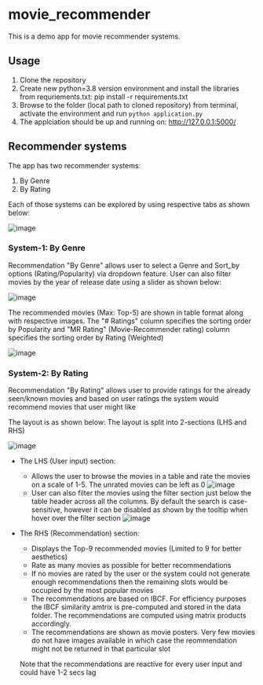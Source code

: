 # movie_recommender
 
This is a demo app for movie recommender systems.

## Usage

1. Clone the repository
2. Create new python=3.8 version environment and install the libraries from requriements.txt: pip install -r requirements.txt
3. Browse to the folder (local path to cloned repository) from terminal, activate the environment and run `python application.py`
4. The applciation should be up and running on: http://127.0.0.1:5000/

## Recommender systems

The app has two recommender systems: 
1. By Genre
2. By Rating

Each of those systems can be explored by using respective tabs as shown below:

![image](https://user-images.githubusercontent.com/67958934/145664881-477c5fd1-e656-4838-b67c-4143fc3c4720.png)

### System-1: By Genre

Recommendation "By Genre" allows user to select a Genre and Sort_by options (Rating/Popularity) via dropdown feature.
User can also filter movies by the year of release date using a slider as shown below:

![image](https://user-images.githubusercontent.com/67958934/145664874-9e81a9a2-4252-4d41-b13f-8f2d960468da.png)

The recommended movies (Max: Top-5) are shown in table format along with respective images.
The "# Ratings" column specifies the sorting order by Popularity and "MR Rating" (Movie-Recommender rating) column specifies the sorting order by Rating (Weighted)

![image](https://user-images.githubusercontent.com/67958934/145664455-f22c4d2b-3b3b-4f8a-baae-e46f40320ae8.png)

### System-2: By Rating

Recommendation "By Rating" allows user to provide ratings for the already seen/known movies and based on user ratings the system would recommend movies that user might like

The layout is as shown below: The layout is split into 2-sections (LHS and RHS)

![image](https://user-images.githubusercontent.com/67958934/145664575-467e8039-19b5-446a-b448-7c038d8fe834.png)

* The LHS (User input) section:
   * Allows the user to browse the movies in a table and rate the movies on a scale of 1-5. The unrated movies can be left as 0
 ![image](https://user-images.githubusercontent.com/67958934/145664687-31f94f74-e5fe-4b8e-adcf-19d9b532e5a7.png)
   * User can also filter the movies using the filter section just below the table header across all the columns. By default the search is case-sensitive, however it can be disabled as shown by the tooltip when hover over the filter section
 ![image](https://user-images.githubusercontent.com/67958934/145664710-8668d22e-a65c-43c8-9937-5383574056cc.png)
* The RHS (Recommendation) section:
   * Displays the Top-9 recommended movies (Limited to 9 for better aesthetics)
   * Rate as many movies as possible for better recommendations
   * If no movies are rated by the user or the system could not generate enough recommendations then the remaining slots would be occupied by the most popular movies
   * The recommendations are based on IBCF. For efficiency purposes the IBCF similarity amtrix is pre-computed and stored in the data folder. The recommendations are computed using matrix products accordingly.
   * The recommendations are shown as movie posters. Very few movies do not have images available in which case the reommendation might not be returned in that particular slot

   Note that the recommendations are reactive for every user input and could have 1-2 secs lag 
